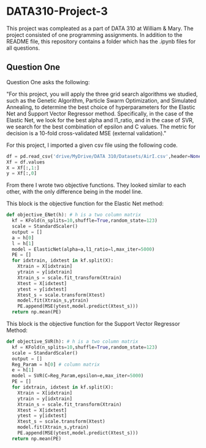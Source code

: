 # DATA310-Project-3
This project was compleated as a part of DATA 310 at William & Mary. The project consisted of one programming assignments. In addition to the README file, this repository contains a folder which has the .ipynb files for all questions.

## Question One

Question One asks the following: 

"For this project, you will apply the three grid search algorithms we studied, such as the Genetic Algorithm, Particle Swarm Optimization, and Simulated Annealing, to determine the best choice of hyperparameters for the Elastic Net and Support Vector Regressor method. Specifically, in the case of the Elastic Net, we look for the best alpha and l1_ratio, and in the case of SVR, we search for the best combination of epsilon and C values. The metric for decision is a 10-fold cross-validated MSE (external validation)."

For this project, I imported a given csv file using the following code.
```Python
df = pd.read_csv('drive/MyDrive/DATA 310/Datasets/AirI.csv',header=None)
Xf = df.values
X = Xf[:,1:]
y = Xf[:,0]
```

From there I wrote two objective functions. They looked similar to each other, with the only difference being in the model line. 

This block is the objective function for the Elastic Net method:
```Python
def objective_ENet(h): # h is a two column matrix
  kf = KFold(n_splits=10,shuffle=True,random_state=123)
  scale = StandardScaler()
  output = [] 
  a = h[0]
  l = h[1]
  model = ElasticNet(alpha=a,l1_ratio=l,max_iter=5000)
  PE = []
  for idxtrain, idxtest in kf.split(X):
    Xtrain = X[idxtrain]
    ytrain = y[idxtrain]
    Xtrain_s = scale.fit_transform(Xtrain)
    Xtest = X[idxtest]
    ytest = y[idxtest]
    Xtest_s = scale.transform(Xtest)
    model.fit(Xtrain_s,ytrain)
    PE.append(MSE(ytest,model.predict(Xtest_s)))
  return np.mean(PE)
```

This block is the objective function for the Support Vector Regressor Method:
```Python
def objective_SVR(h): # h is a two column matrix
  kf = KFold(n_splits=10,shuffle=True,random_state=123)
  scale = StandardScaler()
  output = [] 
  Reg_Param = h[0] # column matrix 
  e = h[1]
  model = SVR(C=Reg_Param,epsilon=e,max_iter=5000)
  PE = []
  for idxtrain, idxtest in kf.split(X):
    Xtrain = X[idxtrain]
    ytrain = y[idxtrain]
    Xtrain_s = scale.fit_transform(Xtrain)
    Xtest = X[idxtest]
    ytest = y[idxtest]
    Xtest_s = scale.transform(Xtest)
    model.fit(Xtrain_s,ytrain)
    PE.append(MSE(ytest,model.predict(Xtest_s)))
  return np.mean(PE)
```
